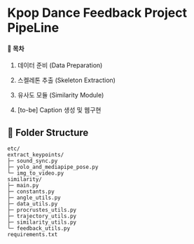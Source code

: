 # Kpop Dance Feedback Project PipeLine

#### 📑 목차

1. 데이터 준비 (Data Preparation)

2. 스켈레톤 추출 (Skeleton Extraction)

3. 유사도 모듈 (Similarity Module)

4. [to-be] Caption 생성 및 웹구현 


## 📂 Folder Structure

```text
etc/
extract_keypoints/
├─ sound_sync.py
├─ yolo_and_mediapipe_pose.py
└─ img_to_video.py
similarity/
├─ main.py
├─ constants.py
├─ angle_utils.py
├─ data_utils.py
├─ procrustes_utils.py
├─ trajectory_utils.py
├─ similarity_utils.py
└─ feedback_utils.py
requirements.txt
````



